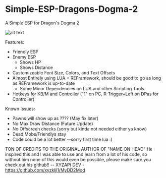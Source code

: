 # Simple-ESP-Dragons-Dogma-2
A Simple ESP for Dragon's Dogma 2

![alt text](https://github.com/JumpmanSr/Simple-ESP-Dragons-Dogma-2/blob/main/Simple%20ESP.png)

Features:
- Friendly ESP
- Enemy ESP
  - Shows HP
  - Shows Distance
- Customizeable Font Size, Colors, and Text Offsets
- Almost Entirely using LUA + REFramework, should be good to go as long as REFramework is up-to-date
  - Some Minor Dependencies on LUA and other Scripting Tools.
- Hotkeys for KB/M and Controller ("1" on PC, R-Trigger+Left on DPas for Controller)

Known Issues:
- Pawns will show up as ???? (May fix later)
- No Max Draw Distance (Future Update)
- No Offscreen checks (sorry but kinda not needed either ya know)
- Dead Mobs/Friendlys stay
- Code could be a lot better --sorry first time lua :) 


TON OF CREDITS TO THE ORIGINAL AUTHOR OF "NAME ON HEAD" He inspired this and I was able to use and learn from a lot of his code, so without him none of this would even be possible, please make sure you check out his github!!
-- XYZAPI DEV - https://github.com/xyzkljl1/MyDD2Mod
